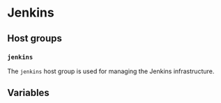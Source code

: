 # Jenkins

## Host groups

### `jenkins`

The `jenkins` host group is used for managing the Jenkins infrastructure.

## Variables
